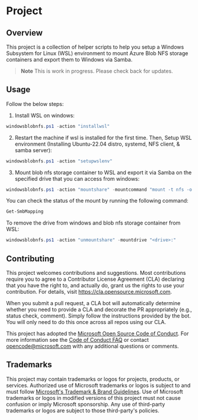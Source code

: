 # Project

## Overview
This project is a collection of helper scripts to help you setup a Windows Subsystem for Linux (WSL) environment to mount Azure Blob NFS storage containers and export them to Windows via Samba.

> **Note**
> This is work in progress. Please check back for updates.

## Usage
Follow the below steps:

1. Install WSL on windows:  
```powershell
windowsblobnfs.ps1 -action "installwsl" 
```

2. Restart the machine if wsl is installed for the first time. Then, Setup WSL environment (Installing Ubuntu-22.04 distro, systemd, NFS client, & samba server):  

```powershell
windowsblobnfs.ps1 -action "setupwslenv"
```

3. Mount blob nfs storage container to WSL and export it via Samba on the specified drive that you can access from windows:  
```powershell
windowsblobnfs.ps1 -action "mountshare" -mountcommand "mount -t nfs -o vers=3,proto=tcp <account-name>.blob.core.windows.net:/<account-name>/<container-name> /mnt/<path>" -mountdrive "<drive>:"
```

You can check the status of the mount by running the following command:  
```powershell
Get-SmbMapping
```


To remove the drive from windows and blob nfs storage container from WSL:  
```powershell
windowsblobnfs.ps1 -action "unmountshare" -mountdrive "<drive>:"
```

## Contributing

This project welcomes contributions and suggestions.  Most contributions require you to agree to a
Contributor License Agreement (CLA) declaring that you have the right to, and actually do, grant us
the rights to use your contribution. For details, visit https://cla.opensource.microsoft.com.

When you submit a pull request, a CLA bot will automatically determine whether you need to provide
a CLA and decorate the PR appropriately (e.g., status check, comment). Simply follow the instructions
provided by the bot. You will only need to do this once across all repos using our CLA.

This project has adopted the [Microsoft Open Source Code of Conduct](https://opensource.microsoft.com/codeofconduct/).
For more information see the [Code of Conduct FAQ](https://opensource.microsoft.com/codeofconduct/faq/) or
contact [opencode@microsoft.com](mailto:opencode@microsoft.com) with any additional questions or comments.

## Trademarks

This project may contain trademarks or logos for projects, products, or services. Authorized use of Microsoft 
trademarks or logos is subject to and must follow 
[Microsoft's Trademark & Brand Guidelines](https://www.microsoft.com/en-us/legal/intellectualproperty/trademarks/usage/general).
Use of Microsoft trademarks or logos in modified versions of this project must not cause confusion or imply Microsoft sponsorship.
Any use of third-party trademarks or logos are subject to those third-party's policies.
